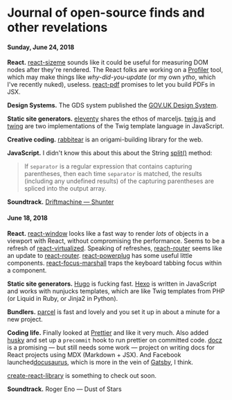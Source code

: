 # Journal of open-source finds and other revelations

#### Sunday, June 24, 2018

__React.__ [react-sizeme](https://github.com/ctrlplusb/react-sizeme) sounds like it could be useful for measuring DOM nodes after they're rendered. The React folks are working on a [Profiler](https://twitter.com/brian_d_vaughn/status/1009977215176491008) tool, which may make things like _why-did-you-update_ (or my own _ytho_, which I've recently nuked), useless. [react-pdf](https://github.com/diegomura/react-pdf) promises to let you build PDFs in JSX.

__Design Systems.__ The GDS system published the [GOV.UK Design System](https://design-system.service.gov.uk/).

__Static site generators.__ [eleventy](https://github.com/11ty/eleventy) shares the ethos of marceljs. [twig.js](https://github.com/twigjs/twig.js) and [twing](https://github.com/ericmorand/twing) are two implementations of the Twig template language in JavaScript.

__Creative coding.__ [rabbitear](https://rabbitear.org/) is an origami-building library for the web.

__JavaScript.__ I didn't know this about this about the String [split()](https://developer.mozilla.org/en-US/docs/Web/JavaScript/Reference/Global_Objects/String/split) method:

> If `separator` is a regular expression that contains capturing parentheses, then each time `separator` is matched, the results (including any undefined results) of the capturing parentheses are spliced into the output array.

__Soundtrack.__ [Driftmachine — Shunter](https://umorrex.bandcamp.com/album/shunter)

#### June 18, 2018

__React.__ [react-window](https://github.com/bvaughn/react-window) looks like a fast way to render _lots_ of objects in a viewport with React, without compromising the performance. Seems to be a refresh of [react-virtualized](https://github.com/bvaughn/react-virtualized). Speaking of refreshes, [reach-router](https://github.com/reach/router) seems like an update to [react-router](https://github.com/ReactTraining/react-router). [react-powerplug](https://github.com/renatorib/react-powerplug) has some useful little components. [react-focus-marshall](https://github.com/jossmac/react-focus-marshal) traps the keyboard tabbing focus within a component.

__Static site generators.__ [Hugo](http://gohugo.io/) is fucking fast. [Hexo](https://github.com/hexojs/hexo) is written in JavaScript and works with nunjucks templates, which are like Twig templates from PHP (or Liquid in Ruby, or Jinja2 in Python).

__Bundlers.__ [parcel](https://github.com/parcel-bundler/parcel) is fast and lovely and you set it up in about a minute for a new project. 

__Coding life.__ Finally looked at [Prettier](https://prettier.io/) and like it very much. Also added [husky](https://github.com/typicode/husky) and set up a `precommit` hook to run prettier on committed code. [docz](https://github.com/pedronauck/docz) is a promising — but still needs some work — project on writing docs for React projects using MDX (Markdown + JSX). And Facebook launched[docusaurus](https://docusaurus.io/), which is more in the vein of [Gatsby](http://gatsbyjs.org/), I think.

[create-react-library](https://github.com/transitive-bullshit/create-react-library) is something to check out soon.

__Soundtrack.__ Roger Eno — Dust of Stars
